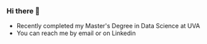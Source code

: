 ### Hi there 👋

- Recently completed my Master's Degree in Data Science at UVA
- You can reach me by email or on Linkedin
